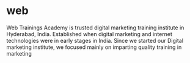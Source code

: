 # web
Web Trainings Academy is trusted digital marketing training institute in Hyderabad, India. Established when digital marketing and internet technologies were in early stages in India. Since we started our Digital marketing institute, we focused mainly on imparting quality training in marketing
